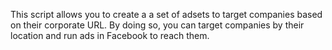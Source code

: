 This script allows you to create a a set of adsets to target companies based on their corporate URL. By doing so, you can target companies by their location and run ads in Facebook to reach them.
